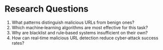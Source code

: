 # Research Questions

1. What patterns distinguish malicious URLs from benign ones?  
2. Which machine‑learning algorithms are most effective for this task?  
3. Why are blacklist and rule‑based systems insufficient on their own?  
4. How can real‑time malicious URL detection reduce cyber‑attack success rates?
